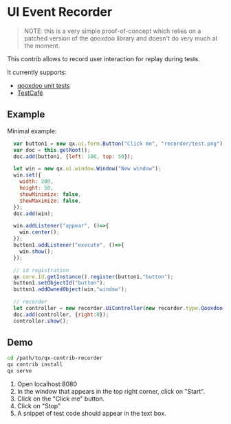 # UI Event Recorder

> NOTE: this is a very simple proof-of-concept which relies on a patched 
  version of the qooxdoo library and doesn't do very much at the moment.
  
This contrib allows to record user interaction for replay during tests. 

It currently supports:
 - [qooxdoo unit tests](https://www.qooxdoo.org/current/pages/development/unit_testing.html)
 - [TestCafé](https://devexpress.github.io/testcafe/documentation/test-api/) 

## Example

Minimal example:
````javascript
  var button1 = new qx.ui.form.Button("Click me", "recorder/test.png");
  var doc = this.getRoot();
  doc.add(button1, {left: 100, top: 50});

  let win = new qx.ui.window.Window("New window");
  win.set({
    width: 200,
    height: 50,
    showMinimize: false,
    showMaximize: false,
  });
  doc.add(win);

  win.addListener("appear", ()=>{
    win.center();
  });
  button1.addListener("execute", ()=>{
    win.show();
  });

  // id registration
  qx.core.Id.getInstance().register(button1,"button");
  button1.setObjectId("button");
  button1.addOwnedObject(win,"window");

  // recorder
  let controller = new recorder.UiController(new recorder.type.Qooxdoo());
  doc.add(controller, {right:0});
  controller.show();
````

## Demo

```bash
cd /path/to/qx-contrib-recorder
qx contrib install
qx serve
```

1. Open localhost:8080
1. In the window that appears in the top right corner, click on "Start".
1. Click on the "Click me" button.
1. Click on "Stop"
1. A snippet of test code should appear in the text box. 